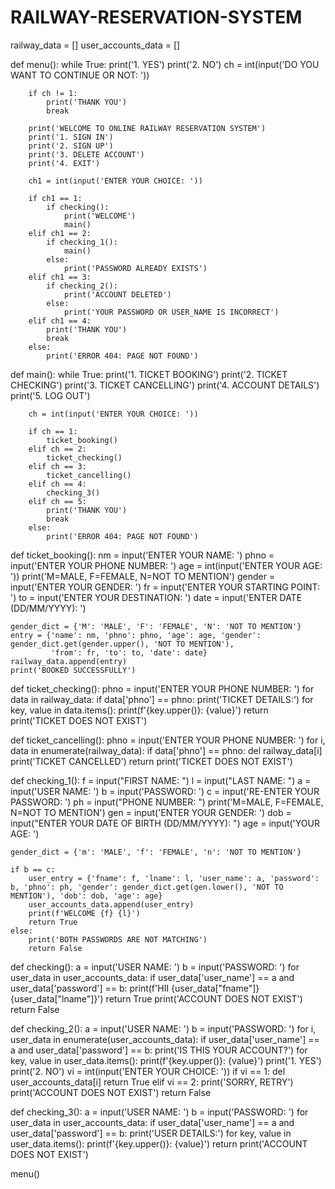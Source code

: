 # RAILWAY-RESERVATION-SYSTEM
railway_data = []
user_accounts_data = []

def menu():
    while True:
        print('1. YES')
        print('2. NO')
        ch = int(input('DO YOU WANT TO CONTINUE OR NOT: '))
        
        if ch != 1:
            print('THANK YOU')
            break
        
        print('WELCOME TO ONLINE RAILWAY RESERVATION SYSTEM')
        print('1. SIGN IN')
        print('2. SIGN UP')
        print('3. DELETE ACCOUNT')
        print('4. EXIT')
        
        ch1 = int(input('ENTER YOUR CHOICE: '))
        
        if ch1 == 1:
            if checking():
                print('WELCOME')
                main()
        elif ch1 == 2:
            if checking_1():
                main()
            else:
                print('PASSWORD ALREADY EXISTS')
        elif ch1 == 3:
            if checking_2():
                print('ACCOUNT DELETED')
            else:
                print('YOUR PASSWORD OR USER_NAME IS INCORRECT')
        elif ch1 == 4:
            print('THANK YOU') 
            break
        else:
            print('ERROR 404: PAGE NOT FOUND')

def main():
    while True:
        print('1. TICKET BOOKING')
        print('2. TICKET CHECKING')
        print('3. TICKET CANCELLING')
        print('4. ACCOUNT DETAILS')
        print('5. LOG OUT')
        
        ch = int(input('ENTER YOUR CHOICE: '))
        
        if ch == 1:
            ticket_booking()
        elif ch == 2:
            ticket_checking()
        elif ch == 3:
            ticket_cancelling()
        elif ch == 4:
            checking_3()
        elif ch == 5: 
            print('THANK YOU')
            break
        else:
            print('ERROR 404: PAGE NOT FOUND')

def ticket_booking():
    nm = input('ENTER YOUR NAME: ')
    phno = input('ENTER YOUR PHONE NUMBER: ')
    age = int(input('ENTER YOUR AGE: '))
    print('M=MALE, F=FEMALE, N=NOT TO MENTION')
    gender = input('ENTER YOUR GENDER: ')
    fr = input('ENTER YOUR STARTING POINT: ')
    to = input('ENTER YOUR DESTINATION: ')
    date = input('ENTER DATE (DD/MM/YYYY): ')
    
    gender_dict = {'M': 'MALE', 'F': 'FEMALE', 'N': 'NOT TO MENTION'}
    entry = {'name': nm, 'phno': phno, 'age': age, 'gender': gender_dict.get(gender.upper(), 'NOT TO MENTION'), 
             'from': fr, 'to': to, 'date': date}
    railway_data.append(entry)
    print('BOOKED SUCCESSFULLY')

def ticket_checking():
    phno = input('ENTER YOUR PHONE NUMBER: ')
    for data in railway_data:
        if data['phno'] == phno:
            print('TICKET DETAILS:')
            for key, value in data.items():
                print(f'{key.upper()}: {value}')
            return
    print('TICKET DOES NOT EXIST')

def ticket_cancelling():
    phno = input('ENTER YOUR PHONE NUMBER: ')
    for i, data in enumerate(railway_data):
        if data['phno'] == phno:
            del railway_data[i]
            print('TICKET CANCELLED')
            return
    print('TICKET DOES NOT EXIST')

def checking_1():
    f = input("FIRST NAME: ")
    l = input("LAST NAME: ")
    a = input('USER NAME: ')
    b = input('PASSWORD: ')
    c = input('RE-ENTER YOUR PASSWORD: ')
    ph = input("PHONE NUMBER: ")
    print('M=MALE, F=FEMALE, N=NOT TO MENTION')
    gen = input('ENTER YOUR GENDER: ')
    dob = input("ENTER YOUR DATE OF BIRTH (DD/MM/YYYY): ")
    age = input('YOUR AGE: ')
    
    gender_dict = {'m': 'MALE', 'f': 'FEMALE', 'n': 'NOT TO MENTION'}
    
    if b == c:
        user_entry = {'fname': f, 'lname': l, 'user_name': a, 'password': b, 'phno': ph, 'gender': gender_dict.get(gen.lower(), 'NOT TO MENTION'), 'dob': dob, 'age': age}
        user_accounts_data.append(user_entry)
        print(f'WELCOME {f} {l}')
        return True
    else:
        print('BOTH PASSWORDS ARE NOT MATCHING')
        return False

def checking():
    a = input('USER NAME: ')
    b = input('PASSWORD: ')
    for user_data in user_accounts_data:
        if user_data['user_name'] == a and user_data['password'] == b:
            print(f'HII {user_data["fname"]} {user_data["lname"]}')
            return True
    print('ACCOUNT DOES NOT EXIST')
    return False

def checking_2():
    a = input('USER NAME: ')
    b = input('PASSWORD: ')
    for i, user_data in enumerate(user_accounts_data):
        if user_data['user_name'] == a and user_data['password'] == b:
            print('IS THIS YOUR ACCOUNT?')
            for key, value in user_data.items():
                print(f'{key.upper()}: {value}')
            print('1. YES')
            print('2. NO')
            vi = int(input('ENTER YOUR CHOICE: '))
            if vi == 1:
                del user_accounts_data[i]
                return True
            elif vi == 2:
                print('SORRY, RETRY')
    print('ACCOUNT DOES NOT EXIST')
    return False

def checking_3():
    a = input('USER NAME: ')
    b = input('PASSWORD: ')
    for user_data in user_accounts_data:
        if user_data['user_name'] == a and user_data['password'] == b:
            print('USER DETAILS:')
            for key, value in user_data.items():
                print(f'{key.upper()}: {value}')
            return
    print('ACCOUNT DOES NOT EXIST')

menu()
